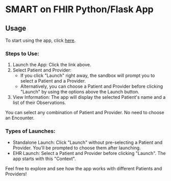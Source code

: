 # SMART on FHIR Python/Flask App

## Usage

To start using the app, click [here](https://launch.smarthealthit.org/?launch_url=https%3A%2F%2Fsmart-on-fhir-python-app.onrender.com%2F&launch=WzAsIiIsIiIsIkFVVE8iLDAsMCwwLCJwYXRpZW50L1BhdGllbnQucnMgcGF0aWVudC9PYnNlcnZhdGlvbi5ycyBsYXVuY2ggb2ZmbGluZV9hY2Nlc3Mgb3BlbmlkIGZoaXJVc2VyIiwiaHR0cHM6Ly9zbWFydC1vbi1maGlyLXB5dGhvbi1hcHAub25yZW5kZXIuY29tL2ZoaXItYXBwLyIsImNsaWVudC1pZCIsIiIsIiIsIiIsIiIsMCwwXQ&tab=0&validation=1).  

### Steps to Use:  
1. Launch the App: Click the link above.
2. Select Patient and Provider:
   - If you click "Launch" right away, the sandbox will prompt you to select a Patient and a Provider.
   - Alternatively, you can choose a Patient and Provider before clicking "Launch" by using the options above the Launch button.
3. View Information: The app will display the selected Patient's name and a list of their Observations.

You can select any combination of Patient and Provider. No need to choose an Encounter.  
  
### Types of Launches:  
- Standalone Launch: Click "Launch" without pre-selecting a Patient and Provider. You'll be prompted to choose them after launching.
- EHR Launch: Select a Patient and Provider before clicking "Launch". The app starts with this "Context".

Feel free to explore and see how the app works with different Patients and Providers!
